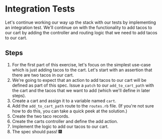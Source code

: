 # Integration Tests

Let's continue working our way up the stack with our tests by implementing an integration test. We'll continue on with the functionality to add tacos to our cart by adding the controller and routing logic that we need to add tacos to our cart.

## Steps

1. For the first part of this exercise, let's focus on the simplest use-case which is just adding tacos to the cart. Let's start with an assertion that there are two tacos in our cart.
2. We're going to expect that an action to add tacos to our cart will be defined as part of this spec. Issue a `patch` to our `add_to_cart_path` with the cart and the tacos that we want to add (which we'll define in later steps).
3. Create a cart and assign it to a variable named `cart`.
4. Add the `add_to_cart_path` route to the `routes.rb` file. (If you're not sure how to do this, you can take a quick peek at the solution.)
5. Create the two taco records.
6. Create the carts controller and define the add action.
7. Implement the logic to add our tacos to our cart.
8. The spec should pass! 🎆
